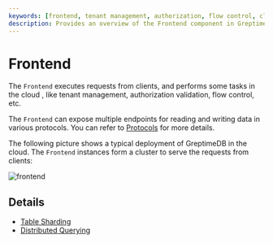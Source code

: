 ```yaml
---
keywords: [frontend, tenant management, authorization, flow control, cloud deployment, endpoints]
description: Provides an overview of the Frontend component in GreptimeDB, its roles, and typical deployment in the cloud.
---
```


# Frontend

The `Frontend` executes requests from clients, and performs some tasks in the cloud
, like tenant management, authorization validation, flow control, etc.

The `Frontend` can expose multiple endpoints for reading and writing data in various protocols. You
can refer to [Protocols][1] for more details.

The following picture shows a typical deployment of GreptimeDB in the cloud. The `Frontend` instances
form a cluster to serve the requests from clients:

![frontend](/frontend.png)

## Details

- [Table Sharding][2]
- [Distributed Querying][3]

[1]: /user-guide/protocols/overview.md
[2]: ./table-sharding.md
[3]: ./distributed-querying.md
